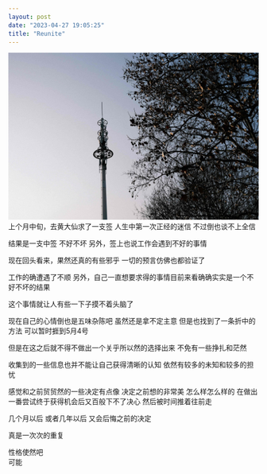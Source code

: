 ```yaml
---
layout: post
date: "2023-04-27 19:05:25"
title: "Reunite"
---
```


<img alt="sky" src="/assets/posts/sky.jpg" class="post-image black"/>
上个月中旬，去黄大仙求了一支签
人生中第一次正经的迷信
不过倒也谈不上全信

结果是一支中签
不好不坏
另外，签上也说工作会遇到不好的事情

现在回头看来，果然还真的有些邪乎
一切的预言仿佛也都验证了

工作的确遭遇了不顺
另外，自己一直想要求得的事情目前来看确确实实是一个不好不坏的结果

这个事情就让人有些一下子摸不着头脑了

现在自己的心情倒也是五味杂陈吧
虽然还是拿不定主意
但是也找到了一条折中的方法
可以暂时捱到5月4号

但是在这之后就不得不做出一个关乎所以然的选择出来
不免有一些挣扎和茫然

收集到的一些信息也并不能让自己获得清晰的认知
依然有较多的未知和较多的担忧

感觉和之前贸贸然的一些决定有点像
决定之前想的非常美
怎么样怎么样的
在做出一番尝试终于获得机会后又百般下不了决心
然后被时间推着往前走

几个月以后
或者几年以后
又会后悔之前的决定

真是一次次的重复

性格使然吧
<br>
可能